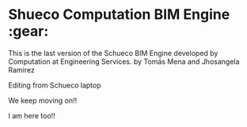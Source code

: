 <h1>Shueco Computation BIM Engine :gear:</h1> 

<p>
  This is the last version of the Schueco BIM Engine developed by Computation at Engineering Services. 
by Tomás Mena and Jhosangela Ramirez

Editing from Schueco laptop

We keep moving on!!

I am here too!!
</p>

